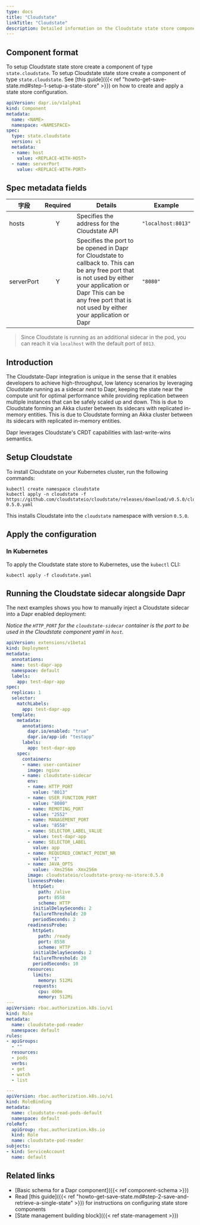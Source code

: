 ```yaml
---
type: docs
title: "Cloudstate"
linkTitle: "Cloudstate"
description: Detailed information on the Cloudstate state store component
---
```


## Component format

To setup Cloudstate state store create a component of type `state.cloudstate`. To setup Cloudstate state store create a component of type `state.cloudstate`. See [this guide]({{< ref "howto-get-save-state.md#step-1-setup-a-state-store" >}}) on how to create and apply a state store configuration.


```yaml
apiVersion: dapr.io/v1alpha1
kind: Component
metadata:
  name: <NAME>
  namespace: <NAMESPACE>
spec:
  type: state.cloudstate
  version: v1
  metadata:
  - name: host
    value: <REPLACE-WITH-HOST>
  - name: serverPort
    value: <REPLACE-WITH-PORT>
```

## Spec metadata fields

| 字段         | Required | Details                                                                                                                                                                                                                            | Example            |
| ---------- |:--------:| ---------------------------------------------------------------------------------------------------------------------------------------------------------------------------------------------------------------------------------- | ------------------ |
| hosts      |    Y     | Specifies the address for the Cloudstate API                                                                                                                                                                                       | `"localhost:8013"` |
| serverPort |    Y     | Specifies the port to be opened in Dapr for Cloudstate to callback to. This can be any free port that is not used by either your application or Dapr This can be any free port that is not used by either your application or Dapr | `"8080"`           |

> Since Cloudstate is running as an additional sidecar in the pod, you can reach it via `localhost` with the default port of `8013`.

## Introduction

The Cloudstate-Dapr integration is unique in the sense that it enables developers to achieve high-throughput, low latency scenarios by leveraging Cloudstate running as a sidecar *next* to Dapr, keeping the state near the compute unit for optimal performance while providing replication between multiple instances that can be safely scaled up and down. This is due to Cloudstate forming an Akka cluster between its sidecars with replicated in-memory entities. This is due to Cloudstate forming an Akka cluster between its sidecars with replicated in-memory entities.

Dapr leverages Cloudstate's CRDT capabilities with last-write-wins semantics.

## Setup Cloudstate

To install Cloudstate on your Kubernetes cluster, run the following commands:

```
kubectl create namespace cloudstate
kubectl apply -n cloudstate -f https://github.com/cloudstateio/cloudstate/releases/download/v0.5.0/cloudstate-0.5.0.yaml
```

This installs Cloudstate into the `cloudstate` namespace with version `0.5.0`.

## Apply the configuration

### In Kubernetes

To apply the Cloudstate state store to Kubernetes, use the `kubectl` CLI:

```
kubectl apply -f cloudstate.yaml
```

## Running the Cloudstate sidecar alongside Dapr

The next examples shows you how to manually inject a Cloudstate sidecar into a Dapr enabled deployment:

*Notice the `HTTP_PORT` for the `cloudstate-sidecar` container is the port to be used in the Cloudstate component yaml in `host`.*

```yaml
apiVersion: extensions/v1beta1
kind: Deployment
metadata:
  annotations:
  name: test-dapr-app
  namespace: default
  labels:
    app: test-dapr-app
spec:
  replicas: 1
  selector:
    matchLabels:
      app: test-dapr-app
  template:
    metadata:
      annotations:
        dapr.io/enabled: "true"
        dapr.io/app-id: "testapp"
      labels:
        app: test-dapr-app
    spec:
      containers:
      - name: user-container
        image: nginx
      - name: cloudstate-sidecar
        env:
        - name: HTTP_PORT
          value: "8013"
        - name: USER_FUNCTION_PORT
          value: "8080"
        - name: REMOTING_PORT
          value: "2552"
        - name: MANAGEMENT_PORT
          value: "8558"
        - name: SELECTOR_LABEL_VALUE
          value: test-dapr-app
        - name: SELECTOR_LABEL
          value: app
        - name: REQUIRED_CONTACT_POINT_NR
          value: "1"
        - name: JAVA_OPTS
          value: -Xms256m -Xmx256m
        image: cloudstateio/cloudstate-proxy-no-store:0.5.0
        livenessProbe:
          httpGet:
            path: /alive
            port: 8558
            scheme: HTTP
          initialDelaySeconds: 2
          failureThreshold: 20
          periodSeconds: 2
        readinessProbe:
          httpGet:
            path: /ready
            port: 8558
            scheme: HTTP
          initialDelaySeconds: 2
          failureThreshold: 20
          periodSeconds: 10
        resources:
          limits:
            memory: 512Mi
          requests:
            cpu: 400m
            memory: 512Mi
---
apiVersion: rbac.authorization.k8s.io/v1
kind: Role
metadata:
  name: cloudstate-pod-reader
  namespace: default
rules:
- apiGroups:
  - ""
  resources:
  - pods
  verbs:
  - get
  - watch
  - list

---
apiVersion: rbac.authorization.k8s.io/v1
kind: RoleBinding
metadata:
  name: cloudstate-read-pods-default
  namespace: default
roleRef:
  apiGroup: rbac.authorization.k8s.io
  kind: Role
  name: cloudstate-pod-reader
subjects:
- kind: ServiceAccount
  name: default
```

## Related links
- [Basic schema for a Dapr component]({{< ref component-schema >}})
- Read [this guide]({{< ref "howto-get-save-state.md#step-2-save-and-retrieve-a-single-state" >}}) for instructions on configuring state store components
- [State management building block]({{< ref state-management >}})
